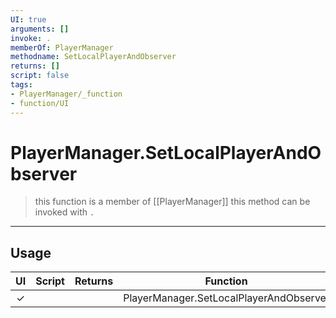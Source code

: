 ```yaml
---
UI: true
arguments: []
invoke: .
memberOf: PlayerManager
methodname: SetLocalPlayerAndObserver
returns: []
script: false
tags:
- PlayerManager/_function
- function/UI
---
```

# PlayerManager.SetLocalPlayerAndObserver
> this function is a member of [[PlayerManager]]
> this method can be invoked with `.`
-----
## Usage
|  UI | Script | Returns | Function | Arguments |
|:---:|:------:|-------:|:--------:|:---------|
|✓| ||PlayerManager.SetLocalPlayerAndObserver||

